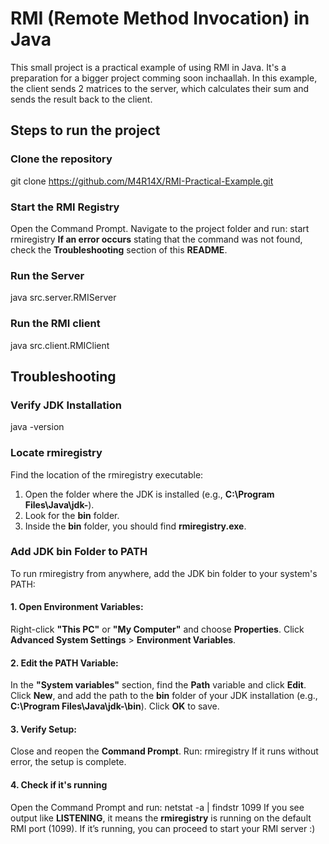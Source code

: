 # RMI (Remote Method Invocation) in Java
This small project is a practical example of using RMI in Java. It's a preparation for a bigger project comming soon inchaallah.
In this example, the client sends 2 matrices to the server, which calculates their sum and sends the result back to the client.

## Steps to run the project

### Clone the repository
git clone https://github.com/M4R14X/RMI-Practical-Example.git

### Start the RMI Registry
Open the Command Prompt.
Navigate to the project folder and run:
start rmiregistry
**If an error occurs** stating that the command was not found, check the **Troubleshooting** section of this **README**.

### Run the Server
java src.server.RMIServer

### Run the RMI client
java src.client.RMIClient

## Troubleshooting

### Verify JDK Installation
java -version

### Locate rmiregistry
Find the location of the rmiregistry executable:
1. Open the folder where the JDK is installed (e.g., **C:\Program Files\Java\jdk-<version>**).
2. Look for the **bin** folder.
3. Inside the **bin** folder, you should find **rmiregistry.exe**.

### Add JDK bin Folder to PATH
To run rmiregistry from anywhere, add the JDK bin folder to your system's PATH:

#### 1. Open Environment Variables:
Right-click **"This PC"** or **"My Computer"** and choose **Properties**.
Click **Advanced System Settings** > **Environment Variables**.

#### 2. Edit the PATH Variable:
In the **"System variables"** section, find the **Path** variable and click **Edit**.
Click **New**, and add the path to the **bin** folder of your JDK installation (e.g., **C:\Program Files\Java\jdk-<version>\bin**).
Click **OK** to save.

#### 3. Verify Setup:
Close and reopen the **Command Prompt**.
Run:
rmiregistry
If it runs without error, the setup is complete.

#### 4. Check if it's running
Open the Command Prompt and run:
netstat -a | findstr 1099
If you see output like **LISTENING**, it means the **rmiregistry** is running on the default RMI port (1099).
If it’s running, you can proceed to start your RMI server :)
